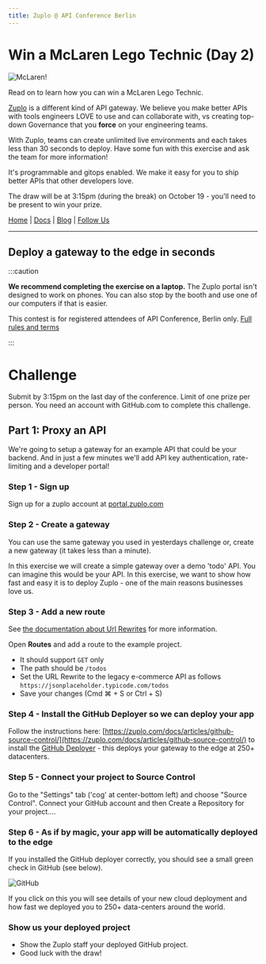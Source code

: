 ```yaml
---
title: Zuplo @ API Conference Berlin
---
```


# Win a McLaren Lego Technic (Day 2)

![McLaren!](./mclaren.png)

Read on to learn how you can win a McLaren Lego Technic.

[Zuplo](https://zuplo.com) is a different kind of API gateway. We believe you make better APIs with tools engineers LOVE to use and can collaborate with, vs creating top-down Governance that you **force** on your engineering teams.

With Zuplo, teams can create unlimited live environments and each takes less than 30 seconds to deploy. Have some fun with this exercise and ask the team for more information!

It's programmable and gitops enabled. We make it easy for you to ship better APIs that other developers love.

The draw will be at 3:15pm (during the break) on October 19 - you'll need to be present to win your prize.

[Home](https://zuplo.com) | [Docs](/docs) | [Blog](/blog) | [Follow Us](https://twitter.com/zuplo)

---

## Deploy a gateway to the edge in seconds

:::caution

**We recommend completing the exercise on a laptop.** The Zuplo portal isn't designed to work on phones. You can also stop by the booth and use one of our computers if that is easier.

This contest is for registered attendees of API Conference, Berlin only.
[Full rules and terms](./conference-prize-terms.md)

:::

# Challenge

Submit by 3:15pm on the last day of the conference. Limit of one prize per person. You need an account with GitHub.com to complete this challenge.

## Part 1: Proxy an API

We're going to setup a gateway for an example API that could be your backend. And in just a few minutes we'll add API key authentication, rate-limiting and a developer portal!

### Step 1 - Sign up

Sign up for a zuplo account at [portal.zuplo.com](https://portal.zuplo.com)

### Step 2 - Create a gateway

You can use the same gateway you used in yesterdays challenge or, create a new gateway (it takes less than a minute).

In this exercise we will create a simple gateway over a demo 'todo' API. You can imagine this would be your API. In this exercise, we want to show how fast and easy it is to deploy Zuplo - one of the main reasons businesses love us.

### Step 3 - Add a new route

See [the documentation about Url Rewrites](../handlers/url-rewrite.md) for more information.

Open **Routes** and add a route to the example project.

- It should support `GET` only
- The path should be `/todos`
- Set the URL Rewrite to the legacy e-commerce API as follows
  `https://jsonplaceholder.typicode.com/todos`
- Save your changes (Cmd ⌘ + S or Ctrl + S)

### Step 4 - Install the GitHub Deployer so we can deploy your app

Follow the instructions here: [https://zuplo.com/docs/articles/github-source-control/](https://zuplo.com/docs/articles/github-source-control/) to install the [GitHub Deployer](https://github.com/apps/zuplo/installations/new) - this deploys your gateway to the edge at 250+ datacenters.

### Step 5 - Connect your project to Source Control

Go to the "Settings" tab ('cog' at center-bottom left) and choose "Source Control". Connect your GitHub account and then Create a Repository for your project....

### Step 6 - As if by magic, your app will be automatically deployed to the edge

If you installed the GitHub deployer correctly, you should see a small green check in GitHub (see below).

![GitHub](./github.png)

If you click on this you will see details of your new cloud deployment and how fast we deployed you to 250+ data-centers around the world.

### Show us your deployed project

- Show the Zuplo staff your deployed GitHub project.
- Good luck with the draw!
